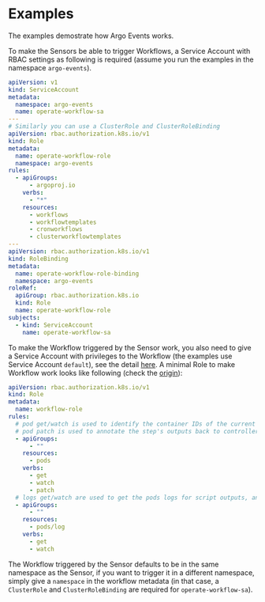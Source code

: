 # Examples

The examples demostrate how Argo Events works.

To make the Sensors be able to trigger Workflows, a Service Account with RBAC
settings as following is required (assume you run the examples in the namespace
`argo-events`).

```yaml
apiVersion: v1
kind: ServiceAccount
metadata:
  namespace: argo-events
  name: operate-workflow-sa
---
# Similarly you can use a ClusterRole and ClusterRoleBinding
apiVersion: rbac.authorization.k8s.io/v1
kind: Role
metadata:
  name: operate-workflow-role
  namespace: argo-events
rules:
  - apiGroups:
      - argoproj.io
    verbs:
      - "*"
    resources:
      - workflows
      - workflowtemplates
      - cronworkflows
      - clusterworkflowtemplates
---
apiVersion: rbac.authorization.k8s.io/v1
kind: RoleBinding
metadata:
  name: operate-workflow-role-binding
  namespace: argo-events
roleRef:
  apiGroup: rbac.authorization.k8s.io
  kind: Role
  name: operate-workflow-role
subjects:
  - kind: ServiceAccount
    name: operate-workflow-sa
```

To make the Workflow triggered by the Sensor work, you also need to give a
Service Account with privileges to the Workflow (the examples use Service
Account `default`), see the detail
[here](https://github.com/argoproj/argo-workflows/blob/master/docs/service-accounts.md).
A minimal Role to make Workflow work looks like following (check the
[origin](https://github.com/argoproj/argo-workflows/blob/master/docs/workflow-rbac.md)):

```yaml
apiVersion: rbac.authorization.k8s.io/v1
kind: Role
metadata:
  name: workflow-role
rules:
  # pod get/watch is used to identify the container IDs of the current pod
  # pod patch is used to annotate the step's outputs back to controller (e.g. artifact location)
  - apiGroups:
      - ""
    resources:
      - pods
    verbs:
      - get
      - watch
      - patch
  # logs get/watch are used to get the pods logs for script outputs, and for log archival
  - apiGroups:
      - ""
    resources:
      - pods/log
    verbs:
      - get
      - watch
```

The Workflow triggered by the Sensor defaults to be in the same namespace as the
Sensor, if you want to trigger it in a different namespace, simply give a
`namespace` in the workflow metadata (in that case, a `ClusterRole` and
`ClusterRoleBinding` are required for `operate-workflow-sa`).
